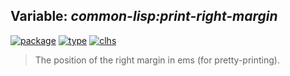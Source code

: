 ## Variable: ***common-lisp:*print-right-margin****
[![package](https://img.shields.io/badge/Package-COMMON--LISP-5f9ea0.svg?style=social&colorA=999999)](../) [![type](https://img.shields.io/badge/Type-Variable-5f9ea0.svg?style=social&colorA=999999)](../#variable) [![clhs](https://img.shields.io/badge/CLHS-*PRINT--RIGHT--MARGIN*-5f9ea0.svg?style=social&colorA=999999)](http://www.lispworks.com/documentation/HyperSpec/Body/v_pr_rig.htm) 

> The position of the right margin in ems (for pretty-printing).

